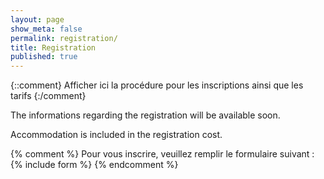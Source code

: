 ```yaml
---
layout: page
show_meta: false
permalink: registration/
title: Registration
published: true
---
```

{::comment}
Afficher ici la procédure pour les inscriptions ainsi que les tarifs
{:/comment}

The informations regarding the registration will be available soon.

Accommodation is included in the registration cost.

{% comment %}
Pour vous inscrire, veuillez remplir le formulaire suivant :
{% include form %}
{% endcomment %}

<!--
## Tarifs (provisoires)

|            | PRÉFÉRENTIEL   | MAJORÉ            | SUR PLACE         |
|            | Jusqu'au 10/05 | Du 10/05 au 20/06 | Du 21/06 au 25/06 |
|------------|----------------|-------------------|-------------------|
| Étudiant   | 100            | 150               | 200               |
| Académique | 150            | 200               | 250               |
| Industriel | 200            | 250               | 300               |

L'[AFPC](http://www.afpc-asso.org/web/) (Association Française pour la Programmation par Contraintes) offre l'adhésion 2021 à chaque participant aux JFPC 2021 qui le souhaite. Pour en bénéficier, n'oubliez pas de cocher la case correspondante lors de votre inscription.
-->